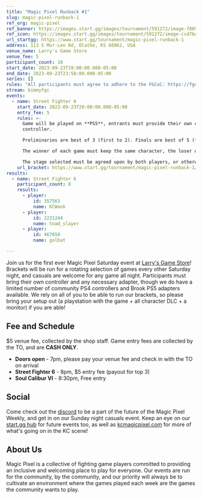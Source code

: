 ```yaml
---
title: "Magic Pixel Runback #1"
slug: magic-pixel-runback-1
ref_org: magic-pixel
ref_banner: https://images.start.gg/images/tournament/591272/image-f8898e678e394f33db342f01ebbf1bae.png?ehk=Tx6KFFNJY5aOtPjaSjc0YAvTwNiCn48t25X1%2F2JUb2Q%3D&ehkOptimized=Ti5yfYOlfUCXotfuqTuJpm4MWc7kHLmRzPc7l9kmiVY%3D
ref_icon: https://images.start.gg/images/tournament/591272/image-ccd7bebee7828985894fe38c967bcf2c.png?ehk=R9A4vgH8KVRTd%2FkghjaNs4oiJFvIdvHm18IQJo1NnSc%3D&ehkOptimized=rtZ428kSxRfN5sRn9J%2B4pc42wTWKOR%2BCc7VK%2Bqs6tts%3D
url_startgg: https://www.start.gg/tournament/magic-pixel-runback-1
address: 113 S Mur-Len Rd, Olathe, KS 66062, USA
venue_name: Larry's Game Store
venue_fee: 5
participant_count: 10
start_date: 2023-09-23T19:00:00.000-05:00
end_date: 2023-09-23T23:58:00.000-05:00
series: []
rules: "All participants must agree to adhere to the FGCoC: https://fgcoc.com/"
stream: bimmyfgc
events:
  - name: Street Fighter 6
    start_date: 2023-09-23T20:00:00.000-05:00
    entry_fee: 5
    rules: >-
      Game will be played on **PS5**, entrants must provide their own compatible
      controller.  

      Preliminaries are best of 3 (first to 2). Finals are best of 5 (first to 3).  

      The winner of each game must keep the same character, the loser of that game may switch characters.  

      The stage selected must be agreed upon by both players, or otherwise selected at random.
    url_bracket: https://www.start.gg/tournament/magic-pixel-runback-1/events/street-fighter-6/brackets/1467228/2219391
results:
  - name: Street Fighter 6
    participant_count: 8
    results:
      - player:
          id: 357563
          name: KCWank
      - player:
          id: 2231244
          name: toad_slayer
      - player:
          id: 467059
          name: golbat

---
```


Join us for the first ever Magic Pixel Saturday event at [Larry's Game Store](https://www.larrysgamestore.com/)! Brackets will be run for a rotating selection of games every other Saturday night, and casuals are welcome for any game all night. Participants must bring their own controller and any necessary adapter, though we do have a limited number of community PS4 controllers and Brook PS5 adapters available. We rely on all of you to be able to run our brackets, so please bring your setup out (a playstation with the game + all character DLC + a monitor) if you are able! 

## Fee and Schedule
$5 venue fee, collected by the shop staff. Game entry fees are collected by the TO, and are **CASH ONLY**.

- **Doors open** - 7pm, please pay your venue fee and check in with the TO on arrival
- **Street Fighter 6** - 8pm, $5 entry fee (payout for top 3)
- **Soul Calibur VI** - 8:30pm, Free entry   

## Social
Come check out the [discord](https://discord.gg/jkmn6CVrrQ) to be a part of the future of the Magic Pixel Weekly, and get in on our Sunday night casuals event. Keep an eye on our [start.gg hub](https://www.start.gg/hub/magic-pixel) for future events too, as well as [kcmagicpixel.com](https://kcmagicpixel.com) for more of what's going on in the KC scene!

## About Us

Magic Pixel is a collective of fighting game players committed to providing an inclusive and welcoming place to play for everyone. Our events are run for the community, by the community, and our priority will always be to cultivate an environment where the games played each week are the games the community wants to play.
  